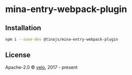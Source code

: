 # mina-entry-webpack-plugin

## Installation
```bash
npm i --save-dev @tinajs/mina-entry-webpack-plugin
```

## License
Apache-2.0 &copy; [yelo](https://github.com/imyelo), 2017 - present
